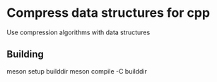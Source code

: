 # Compress data structures for cpp

Use compression algorithms with data structures

## Building
 meson setup builddir
 meson compile -C builddir
